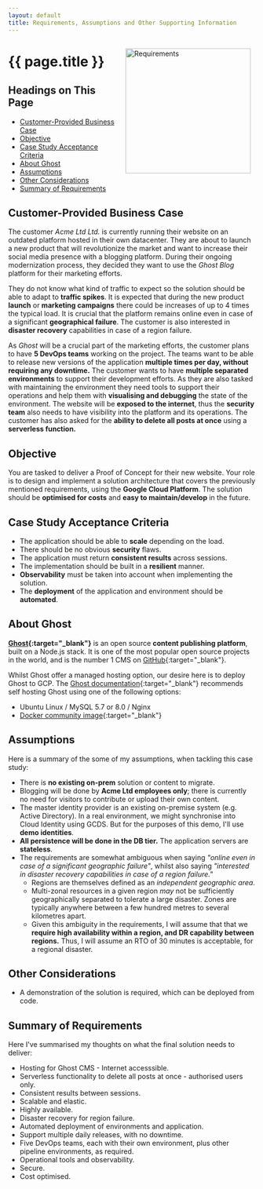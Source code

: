 ```yaml
---
layout: default
title: Requirements, Assumptions and Other Supporting Information
---
```

<img src="{{'/assets/images/reqs-list.jpg' | relative_url }}" alt="Requirements" style="margin:15px 10px 10px 15px; float: right; width:255px" />

# {{ page.title }}

## Headings on This Page

- [Customer-Provided Business Case](#customer-provided-business-case)
- [Objective](#objective)
- [Case Study Acceptance Criteria](#case-study-acceptance-criteria)
- [About Ghost](#about-ghost)
- [Assumptions](#assumptions)
- [Other Considerations](#other-considerations)
- [Summary of Requirements](#summary-of-requirements)

## Customer-Provided Business Case

The customer _Acme Ltd Ltd._ is currently running their website on an outdated platform hosted in their own datacenter. They are about to launch a new product that will revolutionize the market and want to increase their social media presence with a blogging platform. During their ongoing modernization process, they decided they want to use the _Ghost Blog_ platform for their marketing efforts.

They do not know what kind of traffic to expect so the solution should be able to adapt to **traffic spikes**. It is expected that during the new product **launch** or **marketing campaigns** there could be increases of up to 4 times the typical load. It is crucial that the platform remains online even in case of a significant **geographical failure**. The customer is also interested in **disaster recovery** capabilities in case of a region failure.

As _Ghost_ will be a crucial part of the marketing efforts, the customer plans to have **5 DevOps teams** working on the project. The teams want to be able to release new versions of the application **multiple times per day, without requiring any downtime.** The customer wants to have **multiple separated environments** to support their development efforts. As they are also tasked with maintaining the environment they need tools to support their operations and help them with **visualising and debugging** the state of the environment. The website will be **exposed to the internet**, thus the **security team** also needs to have visibility into the platform and its operations. The customer has also asked for the **ability to delete all posts at once** using a **serverless function.**

## Objective

You are tasked to deliver a Proof of Concept for their new website. Your role is to design and implement a solution architecture that covers the previously mentioned requirements, using the **Google Cloud Platform**. The solution should be **optimised for costs** and **easy to maintain/develop** in the future.

## Case Study Acceptance Criteria

- The application should be able to **scale** depending on the load.
- There should be no obvious **security** flaws.
- The application must return **consistent results** across sessions.
- The implementation should be built in a **resilient** manner.
- **Observability** must be taken into account when implementing the solution.
- The **deployment** of the application and environment should be **automated**.

## About Ghost

**[Ghost](https://ghost.org/){:target="_blank"}** is an open source **content publishing platform**, built on a Node.js stack. It is one of the most popular open source projects in the world, and is the number 1 CMS on [GitHub](https://github.com/tryghost/ghost){:target="_blank"}.

Whilst Ghost offer a managed hosting option, our desire here is to deploy Ghost to GCP.  The [Ghost documentation](https://ghost.org/docs/install/){:target="_blank"} recommends self hosting Ghost using one of the following options:

- Ubuntu Linux / MySQL 5.7 or 8.0 / Nginx
- [Docker community image](https://hub.docker.com/_/ghost/){:target="_blank"}

## Assumptions

Here is a summary of the some of my assumptions, when tackling this case study:

- There is **no existing on-prem** solution or content to migrate.
- Blogging will be done by **Acme Ltd employees only**; there is currently no need for visitors to contribute or upload their own content.
- The master identity provider is an existing on-premise system (e.g. Active Directory). In a real environment, we might synchronise into Cloud Identity using GCDS. But for the purposes of this demo, I'll use **demo identities**.
- **All persistence will be done in the DB tier.** The application servers are **stateless**.
- The requirements are somewhat ambiguous when saying _"online even in case of a significant geographic failure"_, whilst also saying _"interested in disaster recovery capabilities in case of a region failure."_ 
  - Regions are themselves defined as an _independent geographic area_. 
  - Multi-zonal resources in a given region _may_ not be sufficiently geographically separated to tolerate a large disaster. Zones are typically anywhere between a few hundred metres to several kilometres apart. 
  - Given this ambiguity in the requirements, I will assume that that we **require high availability within a region, and DR capability between regions.** Thus, I will assume an RTO of 30 minutes is acceptable, for a regional disaster.

## Other Considerations

- A demonstration of the solution is required, which can be deployed from code.

## Summary of Requirements

Here I've summarised my thoughts on what the final solution needs to deliver:

- Hosting for Ghost CMS - Internet accesssible.
- Serverless functionality to delete all posts at once - authorised users only.
- Consistent results between sessions.
- Scalable and elastic.
- Highly available.
- Disaster recovery for region failure.
- Automated deployment of environments and application.
- Support multiple daily releases, with no downtime.
- Five DevOps teams, each with their own environment, plus other pipeline environments, as required.
- Operational tools and observability.
- Secure.
- Cost optimised.